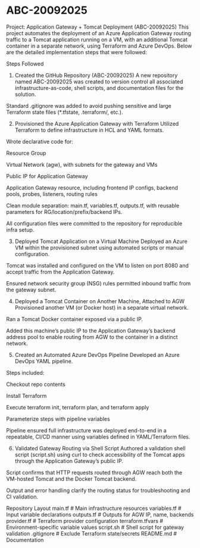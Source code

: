 # ABC-20092025
Project: Application Gateway + Tomcat Deployment (ABC-20092025)
This project automates the deployment of an Azure Application Gateway routing traffic to a Tomcat application running on a VM, with an additional Tomcat container in a separate network, using Terraform and Azure DevOps. Below are the detailed implementation steps that were followed:

Steps Followed
1. Created the GitHub Repository (ABC-20092025)
A new repository named ABC-20092025 was created to version control all associated infrastructure-as-code, shell scripts, and documentation files for the solution.

Standard .gitignore was added to avoid pushing sensitive and large Terraform state files (*.tfstate, .terraform/, etc.).

2. Provisioned the Azure Application Gateway with Terraform
Utilized Terraform to define infrastructure in HCL and YAML formats.

Wrote declarative code for:

Resource Group

Virtual Network (agw), with subnets for the gateway and VMs

Public IP for Application Gateway

Application Gateway resource, including frontend IP configs, backend pools, probes, listeners, routing rules

Clean module separation: main.tf, variables.tf, outputs.tf, with reusable parameters for RG/location/prefix/backend IPs.

All configuration files were committed to the repository for reproducible infra setup.

3. Deployed Tomcat Application on a Virtual Machine
Deployed an Azure VM within the provisioned subnet using automated scripts or manual configuration.

Tomcat was installed and configured on the VM to listen on port 8080 and accept traffic from the Application Gateway.

Ensured network security group (NSG) rules permitted inbound traffic from the gateway subnet.

4. Deployed a Tomcat Container on Another Machine, Attached to AGW
Provisioned another VM (or Docker host) in a separate virtual network.

Ran a Tomcat Docker container exposed via a public IP.

Added this machine’s public IP to the Application Gateway’s backend address pool to enable routing from AGW to the container in a distinct network.

5. Created an Automated Azure DevOps Pipeline
Developed an Azure DevOps YAML pipeline.

Steps included:

Checkout repo contents

Install Terraform

Execute terraform init, terraform plan, and terraform apply

Parameterize steps with pipeline variables

Pipeline ensured full infrastructure was deployed end-to-end in a repeatable, CI/CD manner using variables defined in YAML/Terraform files.

6. Validated Gateway Routing via Shell Script
Authored a validation shell script (script.sh) using curl to check accessibility of the Tomcat apps through the Application Gateway’s public IP.

Script confirms that HTTP requests routed through AGW reach both the VM-hosted Tomcat and the Docker Tomcat backend.

Output and error handling clarify the routing status for troubleshooting and CI validation.

Repository Layout
main.tf           # Main infrastructure resources
variables.tf      # Input variable declarations
outputs.tf        # Outputs for AGW IP, name, backends
provider.tf       # Terraform provider configuration
terraform.tfvars  # Environment-specific variable values
script.sh         # Shell script for gateway validation
.gitignore        # Exclude Terraform state/secrets
README.md         # Documentation
